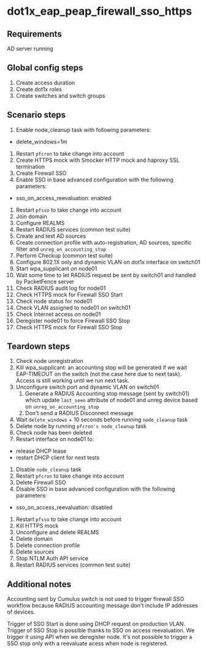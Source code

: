 # dot1x_eap_peap_firewall_sso_https

## Requirements
AD server running

## Global config steps
1. Create access duration
1. Create dot1x roles
1. Create switches and switch groups

## Scenario steps
1. Enable node_cleanup task with following parameters:
- delete_windows=1m
1. Restart `pfcron` to take change into account
1. Create HTTPS mock with Smocker HTTP mock and haproxy SSL termination
1. Create Firewall SSO
1. Enable SSO in base advanced configuration with the following parameters:
- sso_on_access_reevaluation: enabled
1. Restart `pfsso` to take change into account
1. Join domain
1. Configure REALMS
1. Restart RADIUS services (common test suite)
1. Create and test AD sources
1. Create connection profile with auto-registration, AD sources, specific
   filter and `unreg_on_accounting_stop`
1. Perform Checkup (common test suite)
1. Configure 802.1X only and dynamic VLAN on dot1x interface on
   switch01
1. Start wpa_supplicant *on* node01
1. Wait some time to let RADIUS request be sent by switch01 and handled by
   PacketFence server
1. Check RADIUS audit log for node01
1. Check HTTPS mock for Firewall SSO Start
1. Check node status for node01
1. Check VLAN assigned to node01 *on* switch01
1. Check Internet access *on* node01
1. Deregister node01 to force Firewall SSO Stop
1. Check HTTPS mock for Firewall SSO Stop

## Teardown steps
1. Check node unregistration
1. Kill wpa_supplicant: an accounting stop will be generated if we wait
   EAP-TIMEOUT on the switch (not the case here due to next task). Access is
   still working until we run next task.
1. Unconfigure switch port and dynamic VLAN on switch01
   1. Generate a RADIUS Accounting stop message (sent by switch01) which update
      `last_seen` attribute of node01 and unreg device based on
      `unreg_on_accounting_stop`
   1. Don't send a RADIUS Disconnect message
1. Wait `delete_windows` + 10 seconds before running `node_cleanup` task
1. Delete node by running `pfcron's node_cleanup` task
1. Check node has been deleted
1. Restart interface on node01 to:
  * release DHCP lease
  * restart DHCP client for next tests
1. Disable `node_cleanup` task
1. Restart `pfcron` to take change into account
1. Delete Firewall SSO
1. Disable SSO in base advanced configuration with the following parameters:
- sso_on_access_reevaluation: disabled
1. Restart `pfsso` to take change into account
1. Kill HTTPS mock
1. Unconfigure and delete REALMS
1. Delete domain
1. Delete connection profile
1. Delete sources
1. Stop NTLM Auth API service
1. Restart RADIUS services (common test suite)

## Additional notes

Accounting sent by Cumulus switch is not used to trigger firewall SSO workflow
because RADIUS accounting message don't include IP addresses of devices.

Trigger of SSO Start is done using DHCP request on production VLAN.  Trigger
of SSO Stop is possible thanks to SSO on access reevaluation. We trigger it
using API when we deregister node. It's not possible to trigger a SSO stop
only with a reevaluate acess when node is registered.
